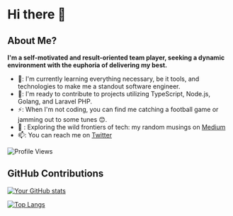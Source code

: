 # Hi there 👋


## About Me?

**I'm a self-motivated and result-oriented team player, seeking a dynamic environment with the euphoria of delivering my best.** 

 - 🌱: I'm currently learning everything necessary, be it tools, and technologies to make me a standout software engineer.  
 - 👯: I'm ready to contribute to projects utilizing TypeScript, Node.js, Golang, and Laravel PHP.
 - ⚡: When I'm not coding, you can find me catching a football game or jamming out to some tunes 😊.
 - 💬 : Exploring the wild frontiers of tech: my random musings on [Medium](https://medium.com/@oluwatosinakande)
 - 📫: You can reach me on [Twitter](https://x.com/dkrest1)
   
 ![Profile Views](https://komarev.com/ghpvc/?username=dkrest1) 

   
## GitHub Contributions

[![Your GitHub stats](https://github-readme-stats.vercel.app/api?username=dkrest1&show_icons=true&theme=radical)](https://github.com/anuraghazra/github-readme-stats)

[![Top Langs](https://github-readme-stats.vercel.app/api/top-langs/?username=dkrest1&&layout=compact&theme=radical)](https://github.com/anuraghazra/github-readme-stats)





<!--
**dkrest1/dkrest1** is a ✨ _special_ ✨ repository because its `README.md` (this file) appears on your GitHub profile.

Here are some ideas to get you started:

- 🔭 I’m currently working on ...
- 🌱 I’m currently learning ...
- 👯 I’m looking to collaborate on ...
- 🤔 I’m looking for help with ...
- 💬 Ask me about ...
- 📫 How to reach me: ...
- 😄 Pronouns: ...
- ⚡ Fun fact: ...
-->
